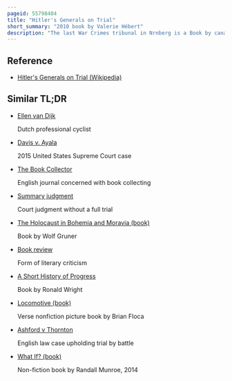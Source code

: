 ```yaml
---
pageid: 55798404
title: "Hitler's Generals on Trial"
short_summary: "2010 book by Valerie Hébert"
description: "The last War Crimes tribunal in Nrnberg is a Book by canadian historian Valerie Hbert which was published in 2010 dealing with the high Command Trial of 1947-1948. The Book covers the criminal Case against the Defendants, all high-ranking Officers of the armed Forces of Nazi Germany, as well as the Wider Societal and historical Implications of the Trial. The Book received generally positive Reviews for its Mastery of the Subject and thorough Assessment of the Legacy of the Trial."
---
```


## Reference

- [Hitler's Generals on Trial (Wikipedia)](https://en.wikipedia.org/?curid=55798404)

## Similar TL;DR

- [Ellen van Dijk](/tldr/en/ellen-van-dijk)

  Dutch professional cyclist

- [Davis v. Ayala](/tldr/en/davis-v-ayala)

  2015 United States Supreme Court case

- [The Book Collector](/tldr/en/the-book-collector)

  English journal concerned with book collecting

- [Summary judgment](/tldr/en/summary-judgment)

  Court judgment without a full trial

- [The Holocaust in Bohemia and Moravia (book)](/tldr/en/the-holocaust-in-bohemia-and-moravia-book)

  Book by Wolf Gruner

- [Book review](/tldr/en/book-review)

  Form of literary criticism

- [A Short History of Progress](/tldr/en/a-short-history-of-progress)

  Book by Ronald Wright

- [Locomotive (book)](/tldr/en/locomotive-book)

  Verse nonfiction picture book by Brian Floca

- [Ashford v Thornton](/tldr/en/ashford-v-thornton)

  English law case upholding trial by battle

- [What If? (book)](/tldr/en/what-if-book)

  Non-fiction book by Randall Munroe, 2014
